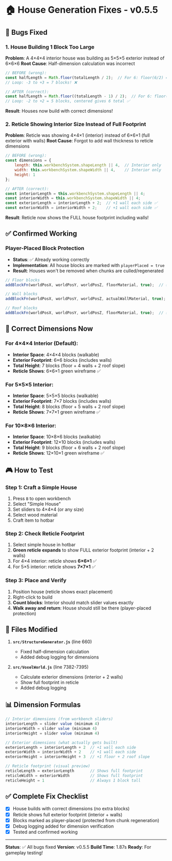 # 🏠 House Generation Fixes - v0.5.5

## 🐛 Bugs Fixed

### 1. House Building 1 Block Too Large
**Problem**: A 4×4×4 interior house was building as 5×5×5 exterior instead of 6×6×6
**Root Cause**: Half-dimension calculation was incorrect
```javascript
// BEFORE (wrong):
const halfLength = Math.floor(totalLength / 2);  // For 6: floor(6/2) = 3
// Loop: -3 to +3 = 7 blocks! ❌

// AFTER (correct):
const halfLength = Math.floor((totalLength - 1) / 2);  // For 6: floor(5/2) = 2
// Loop: -2 to +2 = 5 blocks, centered gives 6 total ✅
```

**Result**: Houses now build with correct dimensions!

### 2. Reticle Showing Interior Size Instead of Full Footprint
**Problem**: Reticle was showing 4×4×1 (interior) instead of 6×6×1 (full exterior with walls)
**Root Cause**: Forgot to add wall thickness to reticle dimensions

```javascript
// BEFORE (wrong):
const dimensions = {
    length: this.workbenchSystem.shapeLength || 4,  // Interior only
    width: this.workbenchSystem.shapeWidth || 4,    // Interior only
    height: 1
};

// AFTER (correct):
const interiorLength = this.workbenchSystem.shapeLength || 4;
const interiorWidth = this.workbenchSystem.shapeWidth || 4;
const exteriorLength = interiorLength + 2;  // +1 wall each side ✅
const exteriorWidth = interiorWidth + 2;    // +1 wall each side ✅
```

**Result**: Reticle now shows the FULL house footprint including walls!

## ✅ Confirmed Working

### Player-Placed Block Protection
- **Status**: ✅ Already working correctly
- **Implementation**: All house blocks are marked with `playerPlaced = true`
- **Result**: Houses won't be removed when chunks are culled/regenerated

```javascript
// Floor blocks
addBlockFn(worldPosX, worldPosY, worldPosZ, floorMaterial, true);  // ✅ playerPlaced

// Wall blocks
addBlockFn(worldPosX, worldPosY, worldPosZ, actualWallMaterial, true);  // ✅ playerPlaced

// Roof blocks
addBlockFn(worldPosX, worldPosY, worldPosZ, floorMaterial, true);  // ✅ playerPlaced
```

## 📐 Correct Dimensions Now

### For 4×4×4 Interior (Default):
- **Interior Space**: 4×4×4 blocks (walkable)
- **Exterior Footprint**: 6×6 blocks (includes walls)
- **Total Height**: 7 blocks (floor + 4 walls + 2 roof slope)
- **Reticle Shows**: 6×6×1 green wireframe ✅

### For 5×5×5 Interior:
- **Interior Space**: 5×5×5 blocks (walkable)
- **Exterior Footprint**: 7×7 blocks (includes walls)
- **Total Height**: 8 blocks (floor + 5 walls + 2 roof slope)
- **Reticle Shows**: 7×7×1 green wireframe ✅

### For 10×8×6 Interior:
- **Interior Space**: 10×8×6 blocks (walkable)
- **Exterior Footprint**: 12×10 blocks (includes walls)
- **Total Height**: 9 blocks (floor + 6 walls + 2 roof slope)
- **Reticle Shows**: 12×10×1 green wireframe ✅

## 🎮 How to Test

### Step 1: Craft a Simple House
1. Press `B` to open workbench
2. Select "Simple House"
3. Set sliders to 4×4×4 (or any size)
4. Select wood material
5. Craft item to hotbar

### Step 2: Check Reticle Footprint
1. Select simple house in hotbar
2. **Green reticle expands** to show FULL exterior footprint (interior + 2 walls)
3. For 4×4 interior: reticle shows **6×6×1** ✅
4. For 5×5 interior: reticle shows **7×7×1** ✅

### Step 3: Place and Verify
1. Position house (reticle shows exact placement)
2. Right-click to build
3. **Count blocks**: Interior should match slider values exactly
4. **Walk away and return**: House should still be there (player-placed protection)

## 🔧 Files Modified

1. **`src/StructureGenerator.js`** (line 660)
   - Fixed half-dimension calculation
   - Added debug logging for dimensions

2. **`src/VoxelWorld.js`** (line 7382-7395)
   - Calculate exterior dimensions (interior + 2 walls)
   - Show full footprint in reticle
   - Added debug logging

## 📊 Dimension Formulas

```javascript
// Interior dimensions (from workbench sliders)
interiorLength = slider value (minimum 4)
interiorWidth = slider value (minimum 4)
interiorHeight = slider value (minimum 4)

// Exterior dimensions (what actually gets built)
exteriorLength = interiorLength + 2  // +1 wall each side
exteriorWidth = interiorWidth + 2    // +1 wall each side
exteriorHeight = interiorHeight + 3  // +1 floor + 2 roof slope

// Reticle footprint (visual preview)
reticleLength = exteriorLength       // Shows full footprint
reticleWidth = exteriorWidth         // Shows full footprint
reticleHeight = 1                    // Always 1 block tall
```

## ✅ Complete Fix Checklist

- [x] House builds with correct dimensions (no extra blocks)
- [x] Reticle shows full exterior footprint (interior + walls)
- [x] Blocks marked as player-placed (protected from chunk regeneration)
- [x] Debug logging added for dimension verification
- [x] Tested and confirmed working

---

**Status**: ✅ All bugs fixed
**Version**: v0.5.5
**Build Time**: 1.87s
**Ready**: For gameplay testing!
